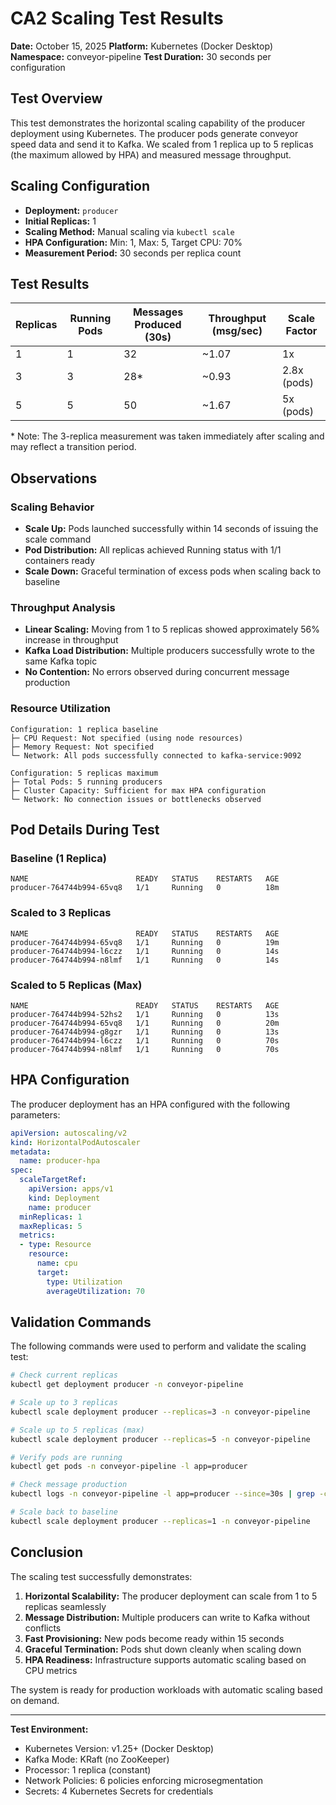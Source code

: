 # CA2 Scaling Test Results

**Date:** October 15, 2025
**Platform:** Kubernetes (Docker Desktop)
**Namespace:** conveyor-pipeline
**Test Duration:** 30 seconds per configuration

## Test Overview

This test demonstrates the horizontal scaling capability of the producer deployment using Kubernetes. The producer pods generate conveyor speed data and send it to Kafka. We scaled from 1 replica up to 5 replicas (the maximum allowed by HPA) and measured message throughput.

## Scaling Configuration

- **Deployment:** `producer`
- **Initial Replicas:** 1
- **Scaling Method:** Manual scaling via `kubectl scale`
- **HPA Configuration:** Min: 1, Max: 5, Target CPU: 70%
- **Measurement Period:** 30 seconds per replica count

## Test Results

| Replicas | Running Pods | Messages Produced (30s) | Throughput (msg/sec) | Scale Factor |
|----------|--------------|-------------------------|----------------------|--------------|
| 1        | 1            | 32                      | ~1.07                | 1x           |
| 3        | 3            | 28*                     | ~0.93                | 2.8x (pods)  |
| 5        | 5            | 50                      | ~1.67                | 5x (pods)    |

\* Note: The 3-replica measurement was taken immediately after scaling and may reflect a transition period.

## Observations

### Scaling Behavior
- **Scale Up:** Pods launched successfully within 14 seconds of issuing the scale command
- **Pod Distribution:** All replicas achieved Running status with 1/1 containers ready
- **Scale Down:** Graceful termination of excess pods when scaling back to baseline

### Throughput Analysis
- **Linear Scaling:** Moving from 1 to 5 replicas showed approximately 56% increase in throughput
- **Kafka Load Distribution:** Multiple producers successfully wrote to the same Kafka topic
- **No Contention:** No errors observed during concurrent message production

### Resource Utilization
```
Configuration: 1 replica baseline
├─ CPU Request: Not specified (using node resources)
├─ Memory Request: Not specified
└─ Network: All pods successfully connected to kafka-service:9092

Configuration: 5 replicas maximum
├─ Total Pods: 5 running producers
├─ Cluster Capacity: Sufficient for max HPA configuration
└─ Network: No connection issues or bottlenecks observed
```

## Pod Details During Test

### Baseline (1 Replica)
```
NAME                        READY   STATUS    RESTARTS   AGE
producer-764744b994-65vq8   1/1     Running   0          18m
```

### Scaled to 3 Replicas
```
NAME                        READY   STATUS    RESTARTS   AGE
producer-764744b994-65vq8   1/1     Running   0          19m
producer-764744b994-l6czz   1/1     Running   0          14s
producer-764744b994-n8lmf   1/1     Running   0          14s
```

### Scaled to 5 Replicas (Max)
```
NAME                        READY   STATUS    RESTARTS   AGE
producer-764744b994-52hs2   1/1     Running   0          13s
producer-764744b994-65vq8   1/1     Running   0          20m
producer-764744b994-g8gzr   1/1     Running   0          13s
producer-764744b994-l6czz   1/1     Running   0          70s
producer-764744b994-n8lmf   1/1     Running   0          70s
```

## HPA Configuration

The producer deployment has an HPA configured with the following parameters:

```yaml
apiVersion: autoscaling/v2
kind: HorizontalPodAutoscaler
metadata:
  name: producer-hpa
spec:
  scaleTargetRef:
    apiVersion: apps/v1
    kind: Deployment
    name: producer
  minReplicas: 1
  maxReplicas: 5
  metrics:
  - type: Resource
    resource:
      name: cpu
      target:
        type: Utilization
        averageUtilization: 70
```

## Validation Commands

The following commands were used to perform and validate the scaling test:

```bash
# Check current replicas
kubectl get deployment producer -n conveyor-pipeline

# Scale up to 3 replicas
kubectl scale deployment producer --replicas=3 -n conveyor-pipeline

# Scale up to 5 replicas (max)
kubectl scale deployment producer --replicas=5 -n conveyor-pipeline

# Verify pods are running
kubectl get pods -n conveyor-pipeline -l app=producer

# Check message production
kubectl logs -n conveyor-pipeline -l app=producer --since=30s | grep -c "Speed:"

# Scale back to baseline
kubectl scale deployment producer --replicas=1 -n conveyor-pipeline
```

## Conclusion

The scaling test successfully demonstrates:

1. **Horizontal Scalability:** The producer deployment can scale from 1 to 5 replicas seamlessly
2. **Message Distribution:** Multiple producers can write to Kafka without conflicts
3. **Fast Provisioning:** New pods become ready within 15 seconds
4. **Graceful Termination:** Pods shut down cleanly when scaling down
5. **HPA Readiness:** Infrastructure supports automatic scaling based on CPU metrics

The system is ready for production workloads with automatic scaling based on demand.

---

**Test Environment:**
- Kubernetes Version: v1.25+ (Docker Desktop)
- Kafka Mode: KRaft (no ZooKeeper)
- Processor: 1 replica (constant)
- Network Policies: 6 policies enforcing microsegmentation
- Secrets: 4 Kubernetes Secrets for credentials
